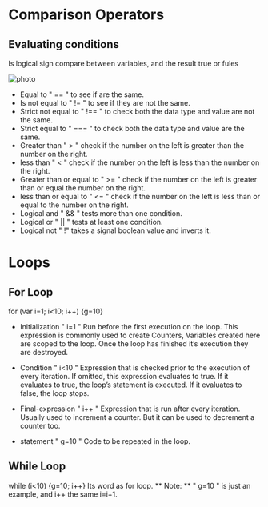 # Comparison Operators

## Evaluating conditions
Is logical sign compare between variables, and the result true or fules

![photo](https://5a9043b8-a-62cb3a1a-s-sites.googlegroups.com/site/progammingguidec/data-type-and-operators/rational-and-logical-operators/hjgkj.njm.jpg?attachauth=ANoY7crdy5YH1RfdExJ5BkCP4hjtLcLFsnjm4QtrAxj4UwCCirEH4WZvruGYJJEQKUTHbC1ECRryLlJIh1gRL6jbl8-ikLlBvJ-XDEIjUYNz8PmCzQAqL1dwizIHjckp4FiwK5JFBw7I0hWmfs_1sRzHQPnvcVC8jfBrkSjwLSueA2fwWFpXH8gbyUMiORYi9yYEpA-otO_mr6jt0YLffhQethhgnzAqrIjyDb2LV8-31bJn6VrFplBDld7QqD_xISXGwtkp1cePAJihOhU80pgoy2BKVOANYV5sTzkp-Vk8ocGa-9IT3Vk%3D&attredirects=0)

* Equal to " == " to see if are the same.
* Is not equal to " != " to see if they are not the same.
* Strict not equal to " !== " to check both the data type and value are not the same.
* Strict equal to " === " to check both the data type and value are the same.
* Greater than " > " check if the number on the left is greater than the number on the right.
* less than " < " check if the number on the left is less than the number on the right.
* Greater than or equal to " >= " check if the number on the left is greater than or equal the number on the right.
* less than or equal to " <= " check if the number on the left is less than or equal to the number on the right.
* Logical and " && " tests more than one condition.
* Logical or " || " tests at least one condition.
* Logical not " !" takes a signal boolean value and inverts it.

# Loops

## For Loop
for (var i=1; i<10; i++) {g=10}

* Initialization " i=1 " Run before the first execution on the loop. This expression is commonly used to create Counters, Variables created here are scoped to the loop. Once the loop has finished it’s execution they are destroyed.

* Condition " i<10 "  Expression that is checked prior to the execution of every iteration. If omitted, this expression evaluates to true. If it evaluates to true, the loop’s statement is executed. If it evaluates to false, the loop stops.

* Final-expression " i++ "  Expression that is run after every iteration. Usually used to increment a counter. But it can be used to decrement a counter too.

* statement " g=10 "  Code to be repeated in the loop.

## While Loop
while (i<10) {g=10; i++}
Its word as for loop.
** Note: ** " g=10 " is just an example, and i++ the same i=i+1.


